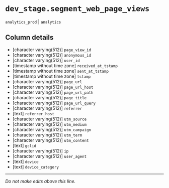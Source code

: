 # `dev_stage.segment_web_page_views`
`analytics_prod` | `analytics`

## Column details
* [character varying(512)] `page_view_id`
* [character varying(512)] `anonymous_id`
* [character varying(512)] `user_id`
* [timestamp without time zone] `received_at_tstamp`
* [timestamp without time zone] `sent_at_tstamp`
* [timestamp without time zone] `tstamp`
* [character varying(512)] `page_url`
* [character varying(512)] `page_url_host`
* [character varying(512)] `page_url_path`
* [character varying(512)] `page_title`
* [character varying(512)] `page_url_query`
* [character varying(512)] `referrer`
* [text]      `referrer_host`
* [character varying(512)] `utm_source`
* [character varying(512)] `utm_medium`
* [character varying(512)] `utm_campaign`
* [character varying(512)] `utm_term`
* [character varying(512)] `utm_content`
* [text]      `gclid`
* [character varying(512)] `ip`
* [character varying(512)] `user_agent`
* [text]      `device`
* [text]      `device_category`

-------------------------------------------------------------------------------
*Do not make edits above this line.*
